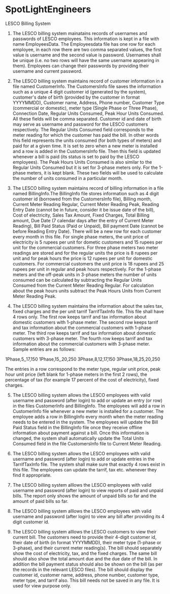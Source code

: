 # SpotLightEngineers
LESCO Billing System

1. The LESCO billing system mainatains records of usernames and passwords of LESCO employees. This information is kept in a file with name EmployeesData. The Employeesdata file  has one row for each employee, in each row there are two comma separated values, the first value is username and the second value is password. Usernames shall be unique (i.e. no two rows will have the same username appearing in them). Employees can change their passwords by providing their username and current password. 


2. The LESCO billing system maintains record of customer information in a file named CustomerInfo. The CustomersInfo file saves the information such as a unique 4 digit customer id (generated by the system), customer's date of birth (provided by the customer in format YYYYMMDD), Customer name, Address, Phone number, Customer Type (commercial or domestic), meter type (Single Phase or Three Phase), Connection Date, Regular Units Consumed, Peak Hour Units Consumed. All these fields will be comma separated. Customer id and date of birth may serve as username and password for the LESCO customers respectively. The Regular Units Consumed field corresponds to the meter reading for which the customer has paid the bill. In other words this field represents the units consumed (for both types of meters) and paid for at a given time. It is set to zero when a new meter is installed and a row is added in the CustomersInfo file. Then this field is updated whenever a bill is paid (its status is set to paid by the LESCO employees). The Peak Hours Units Consumed is also similar to the Regular Units Consumed but it is set for 3-phase meters only. For the 1-phase meters, it is kept blank. These two fields will be used to calculate the number of units consumed in a particular month.


3. The LESCO billing system maintains record of billing information in a file named BillingInfo.The BillingInfo file stores information such as 4 digit customer id (borrowed from the CustomersInfo file), Billing month, Current Meter Reading Regular, Current Meter Reading Peak, Reading Entry Date (cannot be in future, consider it be issue date of the bill), Cost of electricity, Sales Tax Amount, Fixed Charges, Total Billing amount, Due Date (7 calendar days after the entry of Current Meter Reading), Bill Paid Status (Paid or Unpaid), Bill payment Date (cannot be before Reading Entry Date). There will be a new row for each customer every month in this file. For single phase meters, the unit price of electricity is 5 rupees per unit for dometic customers and 15 rupees per unit for the commercial customers. For three phase meters two meter readings are stored and for the regular units the price is 8 rupees per unit and for peak hours the price is 12 rupees per unit for domestic customers. For commercial customers the unit price is 18 rupees and 25 rupees per unit in regular and peak hours respectively. For the 1-phase meters and the off-peak units in 3-phase meters the number of units consumed can be calculated by subtracting the Regular Units Consumed from the Current Meter Reading Regular. For calculation about the peak hours units subtract the Peak Hours Units from Current Meter Reading Peak.


4. The LESCO billing system maintains the information about the sales tax, fixed charges and the per unit tarrif TarrifTaxInfo file. This file shall have 4 rows only. The first row keeps tarrif and tax information about domestic customers with 1-phase meter. The second row keeps tarrif and tax information about the commercial customers with 1-phase meter. The third row keeps tarrif and tax information about domestic customers with 3-phase meter. The fourth row keeps tarrif and tax information about the commercial customers with 3-phase meter. Sample entries are as follows:

1Phase,5,,17,150
1Phase,15,,20,250
3Phase,8,12,17,150
3Phase,18,25,20,250


The entries in a row correspond to the meter type, regular unit price, peak hour unit price (left blank for 1-phase meters in the first 2 rows), the percentage of tax (for example 17 percent of the cost of electricity), fixed charges.


5. The LESCO billing system allows the LESCO employees with valid username and password (after login) to add or update an entry (or row) in the files CustomerInfo and BillingInfo. The employees will add a row in CustomerInfo file whenever a new meter is installed for a customer. The employee adds a row in BillingInfo every month when the meter reading needs to be entered in the system. The employees will update the Bill Paid Status field in the BillingInfo file once they receive offline information about payment against a bill. Once this information is changed, the system shall automatically update the Total Units Consumed field in the file CustomersInfo file to Current Meter Reading. 


6. The LESCO billing system allows the LESCO employees with valid username and password (after login) to add or update entries in the TarrifTaxInfo file. The system shall make sure that exactly 4 rows exist in this file. The employees can update the tarrif, tax etc. whenever they find it appropriate.


7. The LESCO billing system alllows the LESCO employees with valid username and password (after login) to view reports of paid and unpaid bills. The report only shows the amount of unpaid bills so far and the amount of paid bills so far.


8. The LESCO billing system alllows the LESCO employees with valid username and password (after login) to view any bill after providing its 4 digit customer id.


9. The LESCO billing system alllows the LESCO customers to view their current bill. The customers need to provide their 4-digit customer id, their date of birth (in format YYYYMMDD), their meter type (1-phase or 3-phase), and their current meter reading(s). The bill should separately show the cost of electricity, tax, and the fixed charges. The same bill should also show the total amount due and the due date of the bill. In addition the bill payment status should also be shown on the bill (as per the records in the relevant LESCO files). The bill should display the customer id, customer name, address, phone number, customer type, meter type, and tarrif also. This bill needs not be saved in any file. It is used for view purpose only. 
